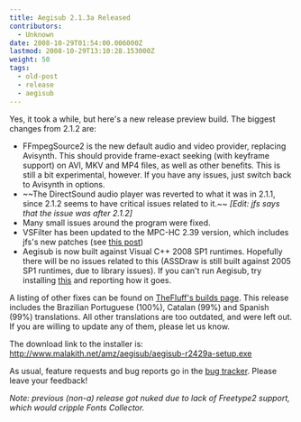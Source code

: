 ```yaml
---
title: Aegisub 2.1.3a Released
contributors:
  - Unknown
date: 2008-10-29T01:54:00.006000Z
lastmod: 2008-10-29T13:10:28.153000Z
weight: 50
tags:
  - old-post
  - release
  - aegisub
---
```


Yes, it took a while, but here's a new release preview build. The biggest changes from 2.1.2 are:

- FFmpegSource2 is the new default audio and video provider, replacing Avisynth. This should provide frame-exact seeking (with keyframe support) on AVI, MKV and MP4 files, as well as other benefits. This is still a bit experimental, however. If you have any issues, just switch back to Avisynth in options.
- \~~The DirectSound audio player was reverted to what it was in 2.1.1, since 2.1.2 seems to have critical issues related to it.~~ *\[Edit: jfs says that the issue was after 2.1.2\]*
- Many small issues around the program were fixed.
- VSFilter has been updated to the MPC-HC 2.39 version, which includes jfs's new patches (see [this post](/blog/2008-07-24-vsfilter_hacks/))
- Aegisub is now built against Visual C++ 2008 SP1 runtimes. Hopefully there will be no issues related to this (ASSDraw is still built against 2005 SP1 runtimes, due to library issues). If you can't run Aegisub, try installing [this](http://www.microsoft.com/downloads/details.aspx?FamilyID=a5c84275-3b97-4ab7-a40d-3802b2af5fc2&displaylang=en) and reporting how it goes.

A listing of other fixes can be found on [TheFluff's builds page](http://www.mod16.org/hurfdurf/?page_id=19). This release includes the Brazilian Portuguese (100%), Catalan (99%) and Spanish (99%) translations. All other translations are too outdated, and were left out. If you are willing to update any of them, please let us know.

The download link to the installer is: <http://www.malakith.net/amz/aegisub/aegisub-r2429a-setup.exe>

As usual, feature requests and bug reports go in the [bug tracker](http://bugs.aegisub.net/). Please leave your feedback!

*Note: previous (non-a) release got nuked due to lack of Freetype2 support, which would cripple Fonts Collector.*
